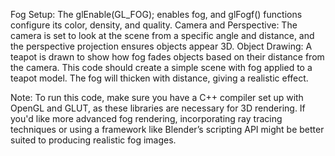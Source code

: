 Fog Setup: The glEnable(GL_FOG); enables fog, and glFogf() functions configure its color, density, and quality.
Camera and Perspective: The camera is set to look at the scene from a specific angle and distance, and the perspective projection ensures objects appear 3D.
Object Drawing: A teapot is drawn to show how fog fades objects based on their distance from the camera.
This code should create a simple scene with fog applied to a teapot model. The fog will thicken with distance, giving a realistic effect.

Note:
To run this code, make sure you have a C++ compiler set up with OpenGL and GLUT, as these libraries are necessary for 3D rendering. If you'd like more advanced fog rendering, incorporating ray tracing techniques or using a framework like Blender’s scripting API might be better suited to producing realistic fog images.
